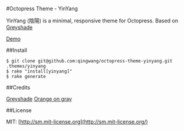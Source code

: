 #Octopress Theme - YinYang

YinYang (陰陽) is a minimal, responsive theme for Octopress.
Based on [Greyshade](https://github.com/shashankmehta/greyshade)

[Demo](http://webabie.com)

##Install

	$ git clone git@github.com:qingwang/octopress-theme-yinyang.git .themes/yinyang
	$ rake "install[yinyang]"
	$ rake generate

##Credits

[Greyshade](https://github.com/shashankmehta/greyshade)
[Orange on gray](https://kuler.adobe.com/Orange-on-gray-color-theme-2221/)

##License

MIT: [http://sm.mit-license.org](http://sm.mit-license.org/)
